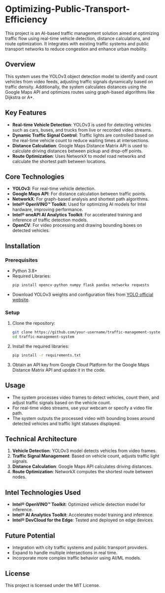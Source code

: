 # Optimizing-Public-Transport-Efficiency

This project is an AI-based traffic management solution aimed at optimizing traffic flow using real-time vehicle detection, distance calculations, and route optimization. It integrates with existing traffic systems and public transport networks to reduce congestion and enhance urban mobility.

## **Overview**
This system uses the YOLOv3 object detection model to identify and count vehicles from video feeds, adjusting traffic signals dynamically based on traffic density. Additionally, the system calculates distances using the Google Maps API and optimizes routes using graph-based algorithms like Dijkstra or A*.

## **Key Features**
- **Real-time Vehicle Detection**: YOLOv3 is used for detecting vehicles such as cars, buses, and trucks from live or recorded video streams.
- **Dynamic Traffic Signal Control**: Traffic lights are controlled based on the real-time vehicle count to reduce waiting times at intersections.
- **Distance Calculation**: Google Maps Distance Matrix API is used to calculate driving distances between pickup and drop-off points.
- **Route Optimization**: Uses NetworkX to model road networks and calculate the shortest path between locations.

## **Core Technologies**
- **YOLOv3**: For real-time vehicle detection.
- **Google Maps API**: For distance calculation between traffic points.
- **NetworkX**: For graph-based analysis and shortest path algorithms.
- **Intel® OpenVINO™ Toolkit**: Used for optimizing AI models for Intel hardware, improving performance.
- **Intel® oneAPI AI Analytics Toolkit**: For accelerated training and inference of traffic detection models.
- **OpenCV**: For video processing and drawing bounding boxes on detected vehicles.

## **Installation**
### Prerequisites
- Python 3.8+
- Required Libraries:
  ```bash
  pip install opencv-python numpy flask pandas networkx requests
  ```
- Download YOLOv3 weights and configuration files from [YOLO official website](https://pjreddie.com/darknet/yolo/).

### Setup
1. Clone the repository:
   ```bash
   git clone https://github.com/your-username/traffic-management-system.git
   cd traffic-management-system
   ```
2. Install the required libraries:
   ```bash
   pip install -r requirements.txt
   ```

3. Obtain an API key from Google Cloud Platform for the Google Maps Distance Matrix API and update it in the code.

## **Usage**
- The system processes video frames to detect vehicles, count them, and adjust traffic signals based on the vehicle count.
- For real-time video streams, use your webcam or specify a video file path.
- The system outputs the processed video with bounding boxes around detected vehicles and traffic light statuses displayed.

## **Technical Architecture**
1. **Vehicle Detection**: YOLOv3 model detects vehicles from video frames.
2. **Traffic Signal Management**: Based on vehicle count, adjusts traffic light signals.
3. **Distance Calculation**: Google Maps API calculates driving distances.
4. **Route Optimization**: NetworkX computes the shortest route between nodes.

## **Intel Technologies Used**
- **Intel® OpenVINO™ Toolkit**: Optimized vehicle detection model for inference.
- **Intel® AI Analytics Toolkit**: Accelerates model training and inference.
- **Intel® DevCloud for the Edge**: Tested and deployed on edge devices.

## **Future Potential**
- Integration with city traffic systems and public transport providers.
- Expand to handle multiple intersections in real time.
- Incorporate more complex traffic behavior using AI/ML models.

## **License**
This project is licensed under the MIT License.
